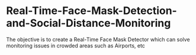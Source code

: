 # Real-Time-Face-Mask-Detection-and-Social-Distance-Monitoring
The objective is to create a Real-Time Face Mask Detector which can solve monitoring issues in crowded areas  such  as  Airports, etc
